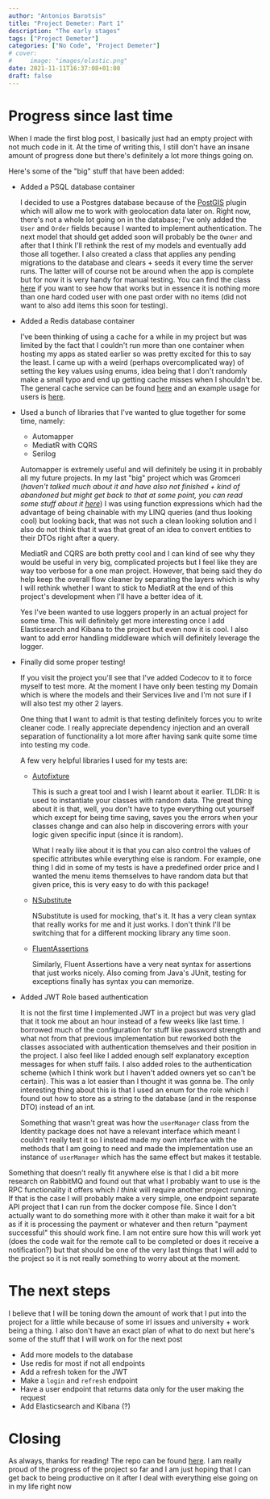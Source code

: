 ```yaml
---
author: "Antonios Barotsis"
title: "Project Demeter: Part 1"
description: "The early stages"
tags: ["Project Demeter"]
categories: ["No Code", "Project Demeter"]
# cover:
#     image: "images/elastic.png"
date: 2021-11-11T16:37:08+01:00
draft: false
---
```


# Progress since last time

When I made the first blog post, I basically just had an empty project with not much code in it. At the time of writing this, I still don't have an insane
amount of progress done but there's definitely a lot more things going on.

Here's some of the "big" stuff that have been added:

- Added a PSQL database container

  I decided to use a Postgres database because of the [PostGIS](https://postgis.net/) plugin which will allow me to work with geolocation data later on.
  Right now, there's not a whole lot going on in the database; I've only added the `User` and `Order` fields because I wanted to implement authentication.
  The next model that should get added soon will probably be the `Owner` and after that I think I'll rethink the rest of my models and eventually add those
  all together. I also created a class that applies any pending migrations to the database and clears + seeds it every time the server runs. The latter
  will of course not be around when the app is complete but for now it is very handy for manual testing. You can find the class 
  [here](https://github.com/AntoniosBarotsis/Demeter/blob/master/src/Infrastructure/Data/DatabaseSeeder.cs) if you want to see how that works but in
  essence it is nothing more than one hard coded user with one past order with no items (did not want to also add items this soon for testing).

- Added a Redis database container

  I've been thinking of using a cache for a while in my project but was limited by the fact that I couldn't run more than one container when hosting
  my apps as stated earlier so was pretty excited for this to say the least. I came up with a weird (perhaps overcomplicated way) of setting the
  key values using enums, idea being that I don't randomly make a small typo and end up getting cache misses when I shouldn't be. The general cache service
  can be found [here](https://github.com/AntoniosBarotsis/Demeter/blob/master/src/Infrastructure/Data/Redis/RedisCacheService.cs) and an example usage
  for users is [here](https://github.com/AntoniosBarotsis/Demeter/blob/master/src/Domain/Services/UserService.cs).

- Used a bunch of libraries that I've wanted to glue together for some time, namely:
  - Automapper
  - MediatR with CQRS
  - Serilog

  Automapper is extremely useful and will definitely be using it in probably all my future projects. In my last "big" project which was Gromceri
  (*haven't talked much about it and have also not finished + kind of abandoned but might get back to that at some point, you can read some stuff
  about it [here](https://twitter.com/gromceri)*) I was using function expressions which had the advantage of being chainable with my LINQ queries
  (and thus looking cool) but looking back, that was not such a clean looking solution and I also do not think that it was that great of an idea to
  convert entities to their DTOs right after a query.

  MediatR and CQRS are both pretty cool and I can kind of see why they would be useful in very big, complicated projects but I feel like they are
  way too verbose for a one man project. However, that being said they do help keep the overall flow cleaner by separating the layers which is why
  I will rethink whether I want to stick to MediatR at the end of this project's development when I'll have a better idea of it.

  Yes I've been wanted to use loggers properly in an actual project for some time. This will definitely get more interesting once I add Elasticsearch
  and Kibana to the project but even now it is cool. I also want to add error handling middleware which will definitely leverage the logger.

- Finally did some proper testing!

  If you visit the project you'll see that I've added Codecov to it to force myself to test more. At the moment I have only been testing my Domain
  which is where the models and their Services live and I'm not sure if I will also test my other 2 layers.

  One thing that I want to admit is that testing definitely forces you to write cleaner code. I really appreciate dependency injection and an overall
  separation of functionality a lot more after having sank quite some time into testing my code.

  A few very helpful libraries I used for my tests are:

  - [Autofixture](https://autofixture.github.io/)

    This is such a great tool and I wish I learnt about it earlier. TLDR: It is used to instantiate your classes with random data. The great thing about it
    is that, well, you don't have to type everything out yourself which except for being time saving, saves you the errors when your classes change
    and can also help in discovering errors with your logic given specific input (since it is random).

    What I really like about it is that you can also control the values of specific attributes while everything else is random. For example, one thing
    I did in some of my tests is have a predefined order price and I wanted the menu items themselves to have random data but that given price, this is
    very easy to do with this package!
  
  - [NSubstitute](https://nsubstitute.github.io/)
    
    NSubstitute is used for mocking, that's it. It has a very clean syntax that really works for me and it just works. I don't think I'll be switching that
    for a different mocking library any time soon.
  
  - [FluentAssertions](https://fluentassertions.com/introduction)

    Similarly, Fluent Assertions have a very neat syntax for assertions that just works nicely. Also coming from Java's JUnit, testing for exceptions
    finally has syntax you can memorize.

- Added JWT Role based authentication

  It is not the first time I implemented JWT in a project but was very glad that it took me about an hour instead of a few weeks like last time.
  I borrowed much of the configuration for stuff like password strength and what not from that previous implementation but reworked both the classes
  associated with authentication themselves and their position in the project. I also feel like I added enough self explanatory exception messages
  for when stuff fails. I also added roles to the authentication scheme (which I think work but I haven't added owners yet so can't be certain).
  This was a lot easier than I thought it was gonna be. The only interesting thing about this is that I used an enum for the role which I found out how to
  store as a string to the database (and in the response DTO) instead of an int. 

  Something that wasn't great was how the `userManager` class from the Identity package does not have a relevant interface which meant I couldn't really
  test it so I instead made my own interface with the methods that I am going to need and made the implementation use an instance of `userManager` which
  has the same effect but makes it testable.

Something that doesn't really fit anywhere else is that I did a bit more research on RabbitMQ and found out that what I probably want to use is the RPC
functionality it offers which *I think* will require another project running. If that is the case I will probably make a very simple, one endpoint
separate API project that I can run from the docker compose file. Since I don't actually want to do something more with it other than make it wait for a bit
as if it is processing the payment or whatever and then return "payment successful" this should work fine. I am not entire sure how this will work yet
(does the code wait for the remote call to be completed or does it receive a notification?) but that should be one of the very last things that I will add
to the project so it is not really something to worry about at the moment.

# The next steps

I believe that I will be toning down the amount of work that I put into the project for a little while because of some irl issues and university + work
being a thing. I also don't have an exact plan of what to do next but here's some of the stuff that I will work on for the next post

- Add more models to the database
- Use redis for most if not all endpoints
- Add a refresh token for the JWT
- Make a `login` and `refresh` endpoint
- Have a user endpoint that returns data only for the user making the request
- Add Elasticsearch and Kibana (?)

# Closing

As always, thanks for reading! The repo can be found [here](https://github.com/AntoniosBarotsis/Demeter). I am really proud of the progress of the project
so far and I am just hoping that I can get back to being productive on it after I deal with everything else going on in my life right now
